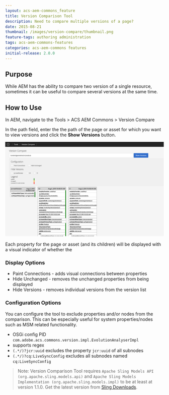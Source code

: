 ```yaml
---
layout: acs-aem-commons_feature
title: Version Comparison Tool
description: Need to compare multiple versions of a page?
date: 2015-08-21
thumbnail: /images/version-compare/thumbnail.png
feature-tags: authoring administration
tags: acs-aem-commons-features
categories: acs-aem-commons features
initial-release: 2.0.0
---
```


## Purpose

While AEM has the ability to compare two version of a single resource, sometimes it can be useful to
compare several versions at the same time.

## How to Use

In AEM, navigate to the Tools > ACS AEM Commons > Version Compare

In the path field, enter the the path of the page or asset for which you want to view versions and click the **Show Versions** button.

![Version Compare - Web UI](/acs-aem-commons/images/version-compare/version-compare.png)

Each property for the page or asset (and its children) will be displayed with a visual indicator of whether the

### Display Options

* Paint Connections - adds visual connections between properties
* Hide Unchanged - removes the unchanged properties from being displayed
* Hide Versions - removes individual versions from the version list

### Configuration Options

You can configure the tool to exclude properties and/or nodes from the comparison. This can be especially useful for system properties/nodes such as MSM related functionality.

* OSGi config PID `com.adobe.acs.commons.version.impl.EvolutionAnalyserImpl`
* supports regex
* `(.*/)?jcr:uuid` excludes the property `jcr:uuid` of all subnodes
* `(.*/)?cq:LiveSyncConfig` excludes all subnodes named `cq:LiveSyncConfig`

> Note: Version Comparison Tool requires `Apache Sling Models API (org.apache.sling.models.api)` and `Apache Sling Models Implementation (org.apache.sling.models.impl)` to be at least at version 1.1.0. Get the latest version from  [Sling Downloads](https://sling.apache.org/downloads.cgi).
